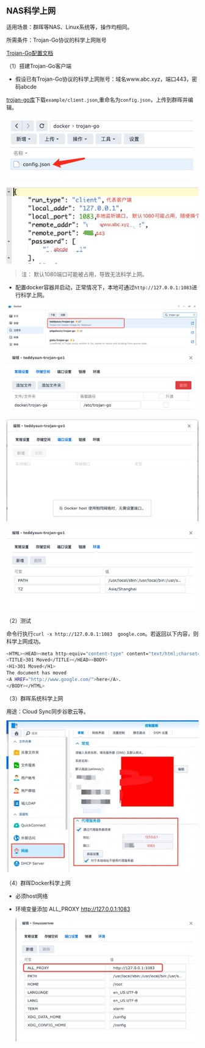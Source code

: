 ## NAS科学上网

适用场景：群晖等NAS、Linux系统等，操作均相同。

所需条件：Trojan-Go协议的科学上网账号

[Trojan-Go配置文档](https://p4gefau1t.github.io/trojan-go/basic/config/)

（1）搭建Trojan-Go客户端

- 假设已有Trojan-Go协议的科学上网账号：域名www.abc.xyz，端口443，密码abcde

[trojan-go库](https://github.com/p4gefau1t/trojan-go)下载`example/client.json`,重命名为`config.json`，上传到群晖并编辑。

![image.png](../imgs/image-20220325162252-tpg3nqy.png)

![image.png](../imgs/image-20220325163519-3r5bf79.png)

> 注： 默认1080端口可能被占用，导致无法科学上网。

- 配置docker容器并启动，正常情况下，本地可通过`http://127.0.0.1:1083`进行科学上网。

![image.png](../imgs/image-20220325162607-wsa35f8.png)

![image.png](../imgs/image-20220325164013-spx8bos.png)

![image.png](../imgs/image-20220325164021-e2c0mbf.png)

![image.png](../imgs/image-20220325164029-h90a8bs.png)

（2）测试

命令行执行`curl -x http://127.0.0.1:1083  google.com`。若返回以下内容，则科学上网成功。

```bash
<HTML><HEAD><meta http-equiv="content-type" content="text/html;charset=utf-8">
<TITLE>301 Moved</TITLE></HEAD><BODY>
<H1>301 Moved</H1>
The document has moved
<A HREF="http://www.google.com/">here</A>.
</BODY></HTML>
```

（3）群晖系统科学上网

用途：Cloud Sync同步谷歌云等。

<img src="../imgs/image-20220325155022-u5nhgl3.png" alt="image.png" style="zoom:50%;" />

（4）群晖Docker科学上网

* 必须host网络
* 环境变量添加   ALL_PROXY      http://127.0.0.1:1083

  ![image.png](../imgs/image-20220325155301-aqfnjoq.png)



